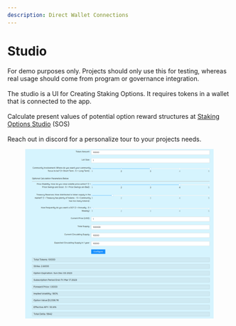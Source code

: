 ```yaml
---
description: Direct Wallet Connections
---
```


# Studio

For demo purposes only. Projects should only use this for testing, whereas real usage should come from program or governance integration.\
\
The studio is a UI for Creating Staking Options. It requires tokens in a wallet that is connected to the app.\
\
Calculate present values of potential option reward structures at [Staking Options Studio](https://beta.dual.finance/studio) (SOS)\
\
Reach out in discord for a personalize tour to your projects needs.

<figure><img src="../.gitbook/assets/Studio.png" alt=""><figcaption></figcaption></figure>
